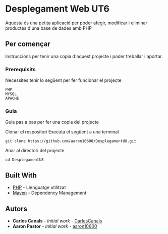 
# Desplegament Web UT6

Aquesta és una petita aplicació per poder afegir, modificar i eliminar productes d'una base de dades amb PHP

## Per començar

Instruccions per tenir una copia d'aquest projecte i poder treballar i aportar.

### Prerequisits

Necessites tenir lo següent per fer funcionar el projecte

```
PHP
MYSQL
APACHE
```

### Guia 

Guia pas a pas per fer una copia del projecte

Clonar el respositori
Executa el següent a una terminal
```
git clone https://github.com/aaron10600/DesplegamentU8.git
```

Anar al directori del projecte

```
cd DesplegamentU8
```

## Built With

* [PHP](https://www.php.net) - Llenguatge utilitzat
* [Maven](https://maven.apache.org/) - Dependency Management

## Autors

* **Carles Canals** - *Initial work* - [CarlesCanals](https://github.com/CarlesCanals)
* **Aaron Pastor** - *Initial work* - [aaron10600](https://github.com/aaron10600)

